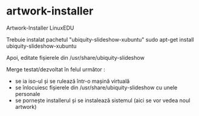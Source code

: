 # artwork-installer
Artwork-Installer LinuxEDU

Trebuie instalat pachetul "ubiquity-slideshow-xubuntu"
sudo apt-get install ubiquity-slideshow-xubuntu

Apoi, editate fișierele din /usr/share/ubiquity-slideshow

Merge testat/dezvoltat în felul următor :
- se ia iso-ul și se rulează într-o mașină virtuală
- se înlocuiesc fișierele din /usr/share/ubiquity-slideshow cu unele personale
- se pornește installerul și se instalează sistemul (aici se vor vedea noul artwork)
